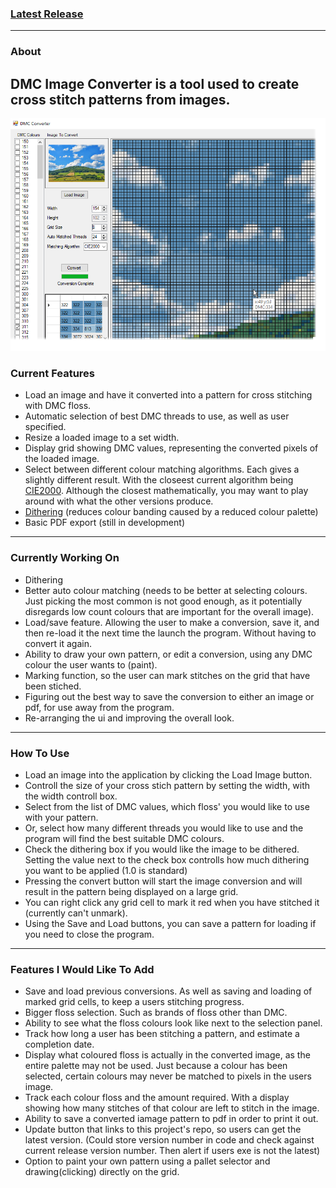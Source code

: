 ### [Latest Release](https://github.com/Ryason/DMC-Image-Converter/releases/tag/v0.05)
---
### About
DMC Image Converter is a tool used to create cross stitch patterns from images.
---
![Converter Screenshot](./Images/screenshot.png)
### Current Features
- Load an image and have it converted into a pattern for cross stitching with DMC floss.
- Automatic selection of best DMC threads to use, as well as user specified.
- Resize a loaded image to a set width.
- Display grid showing DMC values, representing the converted pixels of the loaded image.
- Select between different colour matching algorithms. Each gives a slightly different result. With the closeest current algorithm being [CIE2000](https://en.wikipedia.org/wiki/Color_difference#CIELAB_%CE%94E*). Although the closest mathematically, you may want to play around with what the other versions produce.
- [Dithering](https://en.wikipedia.org/wiki/Dither) (reduces colour banding caused by a reduced colour palette)
- Basic PDF export (still in development)
---
### Currently Working On
- Dithering
- Better auto colour matching (needs to be better at selecting colours. Just picking the most common is not good enough, as it potentially disregards low count colours that are important for the overall image).
- Load/save feature. Allowing the user to make a conversion, save it, and then re-load it the next time the launch the program. Without having to convert it again.
- Ability to draw your own pattern, or edit a conversion, using any DMC colour the user wants to (paint).
- Marking function, so the user can mark stitches on the grid that have been stiched.
- Figuring out the best way to save the conversion to either an image or pdf, for use away from the program.
- Re-arranging the ui and improving the overall look.
---
### How To Use
- Load an image into the application by clicking the Load Image button.
- Controll the size of your cross stich pattern by setting the width, with the width controll box.
- Select from the list of DMC values, which floss' you would like to use with your pattern.
- Or, select how many different threads you would like to use and the program will find the best suitable DMC colours.
- Check the dithering box if you would like the image to be dithered. Setting the value next to the check box controlls how much dithering you want to be applied (1.0 is standard)
- Pressing the convert button will start the image conversion and will result in the pattern being displayed on a large grid.
- You can right click any grid cell to mark it red when you have stitched it (currently can't unmark).
- Using the Save and Load buttons, you can save a pattern for loading if you need to close the program.
---
### Features I Would Like To Add
- Save and load previous conversions. As well as saving and loading of marked grid cells, to keep a users stitching progress.
- Bigger floss selection. Such as brands of floss other than DMC.
- Ability to see what the floss colours look like next to the selection panel.
- Track how long a user has been stitching a pattern, and estimate a completion date.
- Display what coloured floss is actually in the converted image, as the entire palette may not be used. Just because a colour has been selected, certain colours may never be matched to pixels in the users image.
- Track each colour floss and the amount required. With a display showing how many stitches of that colour are left to stitch in the image.
- Ability to save a converted iamage pattern to pdf in order to print it out.
- Update button that links to this project's repo, so users can get the latest version. (Could store version number in code and check against current release version number. Then alert if users exe is not the latest)
- Option to paint your own pattern using a pallet selector and drawing(clicking) directly on the grid.
